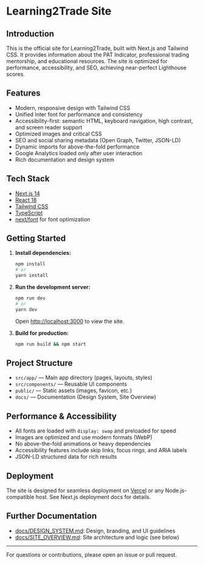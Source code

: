 # Learning2Trade Site

## Introduction
This is the official site for Learning2Trade, built with Next.js and Tailwind CSS. It provides information about the PAT Indicator, professional trading mentorship, and educational resources. The site is optimized for performance, accessibility, and SEO, achieving near-perfect Lighthouse scores.

## Features
- Modern, responsive design with Tailwind CSS
- Unified Inter font for performance and consistency
- Accessibility-first: semantic HTML, keyboard navigation, high contrast, and screen reader support
- Optimized images and critical CSS
- SEO and social sharing metadata (Open Graph, Twitter, JSON-LD)
- Dynamic imports for above-the-fold performance
- Google Analytics loaded only after user interaction
- Rich documentation and design system

## Tech Stack
- [Next.js 14](https://nextjs.org/)
- [React 18](https://react.dev/)
- [Tailwind CSS](https://tailwindcss.com/)
- [TypeScript](https://www.typescriptlang.org/)
- [next/font](https://nextjs.org/docs/app/building-your-application/optimizing/fonts) for font optimization

## Getting Started
1. **Install dependencies:**
   ```bash
   npm install
   # or
   yarn install
   ```
2. **Run the development server:**
   ```bash
   npm run dev
   # or
   yarn dev
   ```
   Open [http://localhost:3000](http://localhost:3000) to view the site.

3. **Build for production:**
   ```bash
   npm run build && npm start
   ```

## Project Structure
- `src/app/` — Main app directory (pages, layouts, styles)
- `src/components/` — Reusable UI components
- `public/` — Static assets (images, favicon, etc.)
- `docs/` — Documentation (Design System, Site Overview)

## Performance & Accessibility
- All fonts are loaded with `display: swap` and preloaded for speed
- Images are optimized and use modern formats (WebP)
- No above-the-fold animations or heavy dependencies
- Accessibility features include skip links, focus rings, and ARIA labels
- JSON-LD structured data for rich results

## Deployment
The site is designed for seamless deployment on [Vercel](https://vercel.com/) or any Node.js-compatible host. See Next.js deployment docs for details.

## Further Documentation
- [docs/DESIGN_SYSTEM.md](docs/DESIGN_SYSTEM.md): Design, branding, and UI guidelines
- [docs/SITE_OVERVIEW.md](docs/SITE_OVERVIEW.md): Site architecture and logic (see below)

---
For questions or contributions, please open an issue or pull request.
